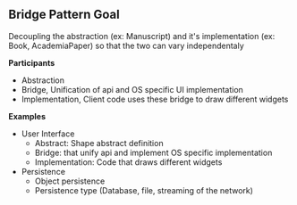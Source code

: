 
## Bridge Pattern Goal

Decoupling the abstraction (ex: Manuscript) and it's implementation (ex: Book, AcademiaPaper) so that the two can vary independentaly

**Participants**

- Abstraction
- Bridge, Unification of api and OS specific UI implementation 
- Implementation, Client code uses these bridge to draw different widgets

**Examples**

- User Interface
  - Abstract: Shape abstract definition
  - Bridge: that unify api and implement OS specific implementation  
  - Implementation: Code that draws different widgets
- Persistence
  - Object persistence 
  - Persistence type (Database, file, streaming of the network)
